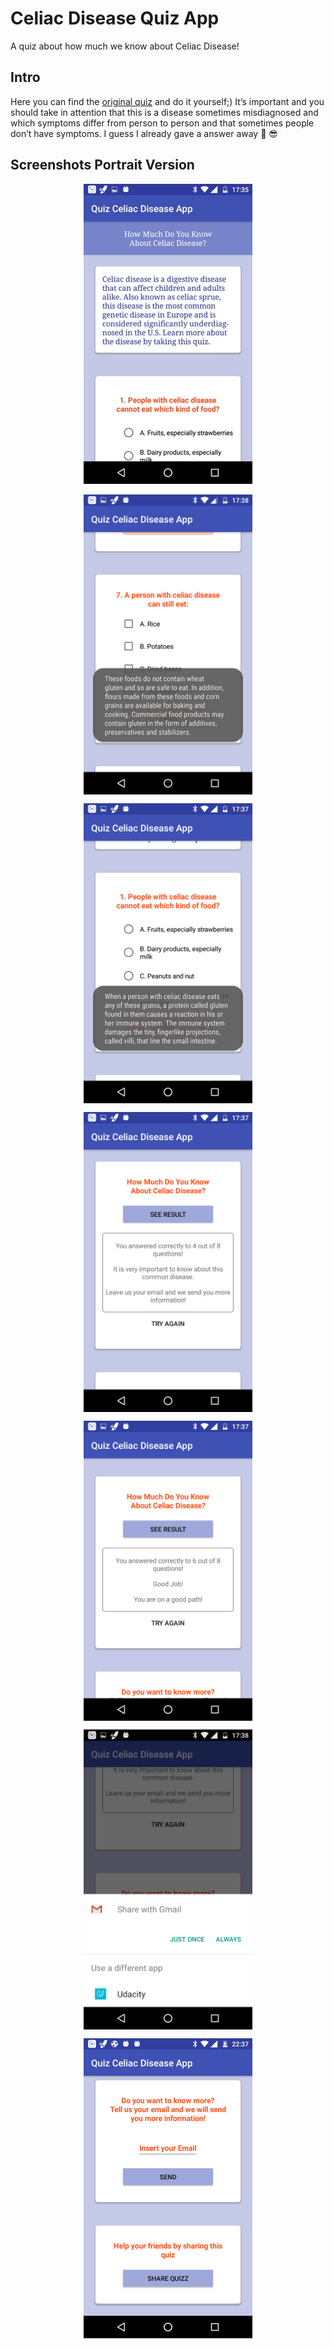 # Celiac Disease Quiz App 
A quiz about how much we know about Celiac Disease!

## Intro
Here you can find the [original quiz](https://www.urmc.rochester.edu/encyclopedia/content.aspx?contenttypeid=40&contentid=CeliacDiseaseQuiz) and do it yourself;) It’s important and you should take in attention that this is a disease sometimes misdiagnosed and which symptoms differ from person to person and that sometimes people don’t have symptoms. I guess I already gave a answer away  :pencil: :sunglasses: 
## **Screenshots Portrait Version**

<!DOCTYPE html>
<html>
<body>


  
 <p align="center">
 <img src="https://raw.githubusercontent.com/whybandre/CeliacDiseaseQuizApp/master/Preview/celiac%20disease%20quizz%20app.gif" alt="Portrait Version" width="270"></img></p>
  
<p align="center">
<img src="https://raw.githubusercontent.com/whybandre/CeliacDiseaseQuizApp/master/Preview/Celiac%20Disease%20%20Quiz%20App%20-%20Help%20Toast%201.png" alt="Portrait Version" width="270"  align="middle"></img></p>
  
<p align="center">
<img src="https://raw.githubusercontent.com/whybandre/CeliacDiseaseQuizApp/master/Preview/Celiac%20Disease%20%20Quiz%20App%20-%20Help%20Toast%202.png" alt="Portrait Version" width="270"  align="middle"></img></p>
  
 <p align="center">
 <img src="https://raw.githubusercontent.com/whybandre/CeliacDiseaseQuizApp/master/Preview/Celiac%20Disease%20%20Quiz%20App%20-%20Result%20for%20less%20than%205%20correct%20answers.png" alt="Portrait Version" width="270"  align="middle"></img></p>
  
 <p align="center">
 <img src="https://raw.githubusercontent.com/whybandre/CeliacDiseaseQuizApp/master/Preview/Celiac%20Disease%20%20Quiz%20App%20-%20Result%20for%20more%20than%205%20correct%20answers.png" alt="Portrait Version" width="270"  align="middle"></img></p>
  
 <p align="center">
 <img src="https://raw.githubusercontent.com/whybandre/CeliacDiseaseQuizApp/master/Preview/Celiac%20Disease%20%20Quiz%20App%20-%20Send%20Email%20Intent.png" alt="Portrait Version" width="270"  align="middle"></p>
  
 <p align="center">
 <img src="https://raw.githubusercontent.com/whybandre/CeliacDiseaseQuizApp/master/Preview/Thread%20button%20share.png" alt="Portrait Version" width="270"  align="middle"></img></p>
  

</body>
</html>

